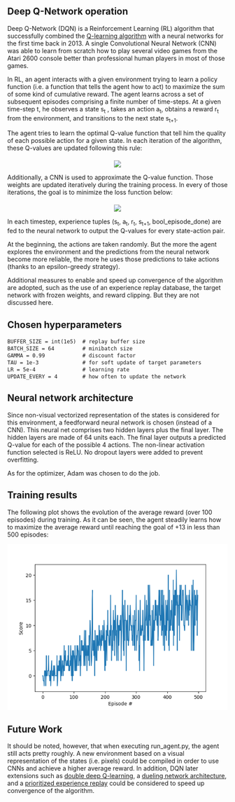 ## Deep Q-Network operation ##

Deep Q-Network (DQN) is a Reinforcement Learning (RL) algorithm that successfully combined the [Q-learning algorithm](https://link.springer.com/article/10.1007/BF00992698) with a neural networks for the first time back in 2013. A single Convolutional Neural Network (CNN) was able to learn from scratch how to play several video games from the Atari 2600 console better than professional human players in most of those games.

In RL, an agent interacts with a given environment trying to learn a policy function (i.e. a function that tells the agent how to act) to maximize the sum of some kind of cumulative reward. The agent learns across a set of subsequent episodes comprising a finite number of time-steps. At a given time-step t, he observes a state s<sub>t</sub> , takes an action a<sub>t</sub>, obtains a reward r<sub>t</sub> from the environment, and transitions to the next state s<sub>t+1</sub>.

The agent tries to learn the optimal Q-value function that tell him the quality of each possible action for a given state. In each iteration of the algorithm, these Q-values are updated following this rule:

<center><img src="https://latex.codecogs.com/svg.latex?\Large&space;Q'(s,a)=Q(s,a)+\alpha(r+\gamma \, \underset{a'}{max} \, Q(s',a') - Q(s,a))" align="middle" /></center>

Additionally, a CNN is used to approximate the Q-value function. Those weights are updated iteratively during the training process. In every of those iterations, the goal is to minimize the loss function below:

<center><img src="https://latex.codecogs.com/svg.latex?\Large&space;\textit{L}(s,a|\theta_i)=(r+\gamma \, \underset{a'}{max} \, \hat{Q}(s',a'|\theta_i^-) - Q(s,a|\theta_i))^2" align="middle" /></center>

In each timestep, experience tuples (s<sub>t</sub>, a<sub>t</sub>, r<sub>t</sub>, s<sub>t+1</sub>, bool_episode_done) are fed to the neural network to output the Q-values for every state-action pair. 

At the beginning, the actions are taken randomly. But the more the agent explores the environment and the predictions from the neural network become more reliable, the more he uses those predictions to take actions (thanks to an epsilon-greedy strategy).

Additional measures to enable and speed up convergence of the algorithm are adopted, such as the use of an experience replay database, the target network with frozen weights, and reward clipping. But they are not discussed here.

## Chosen hyperparameters ##

    BUFFER_SIZE = int(1e5)  # replay buffer size
    BATCH_SIZE = 64         # minibatch size
    GAMMA = 0.99            # discount factor
    TAU = 1e-3              # for soft update of target parameters
    LR = 5e-4               # learning rate 
    UPDATE_EVERY = 4        # how often to update the network

## Neural network architecture ##

Since non-visual vectorized representation of the states is considered for this environment, a feedforward neural network is chosen (instead of a CNN). This neural net comprises two hidden layers plus the final layer. The hidden layers are made of 64 units each. The final layer outputs a predicted Q-value for each of the possible 4 actions. The non-linear activation function selected is ReLU. No dropout layers were added to prevent overfitting.

As for the optimizer, Adam was chosen to do the job.

## Training results ##

The following plot shows the evolution of the average reward (over 100 episodes) during training. As it can be seen, the agent steadily learns how to maximize the average reward until reaching the goal of +13 in less than 500 episodes:

<center><img src="average_reward.png"></center>

## Future Work ##

It should be noted, however, that when executing run_agent.py, the agent still acts pretty roughly. A new environment based on a visual representation of the states (i.e. pixels) could be compiled in order to use CNNs and achieve a higher average reward. In addition, DQN later extensions such as [double deep Q-learning](https://www.aaai.org/ocs/index.php/AAAI/AAAI16/paper/download/12389/11847), a [dueling network architecture](https://arxiv.org/pdf/1511.06581.pdf), and a [prioritized experience replay](https://arxiv.org/pdf/1511.05952.pdf) could be considered to speed up convergence of the algorithm.